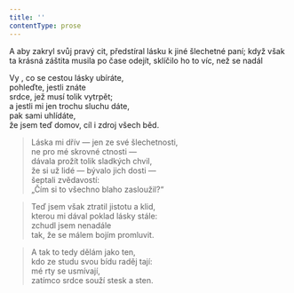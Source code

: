 ```yaml
---
title: ''
contentType: prose
---
```


A aby zakryl svůj pravý cit, předstíral lásku k jiné šlechetné paní; když však ta krásná záštita musila po čase odejít, sklíčilo ho to víc, než se nadál

Vy , co se cestou lásky ubíráte,  
pohleďte, jestli znáte  
srdce, jež musí tolik vytrpět;  
a jestli mi jen trochu sluchu dáte,  
pak sami uhlídáte,  
že jsem teď domov, cíl i zdroj všech běd.

> Láska mi dřív — jen ze své šlechetnosti,  
> ne pro mé skrovné ctnosti —  
> dávala prožít tolik sladkých chvil,  
> že si už lidé — bývalo jich dosti —  
> šeptali zvědavostí:  
> „Čím si to všechno blaho zasloužil?“

> Teď jsem však ztratil jistotu a klid,  
> kterou mi dával poklad lásky stále:  
> zchudl jsem nenadále  
> tak, že se málem bojím promluvit.

> A tak to tedy dělám jako ten,  
> kdo ze studu svou bídu raděj tají:  
> mé rty se usmívají,  
> zatímco srdce souží stesk a sten.
